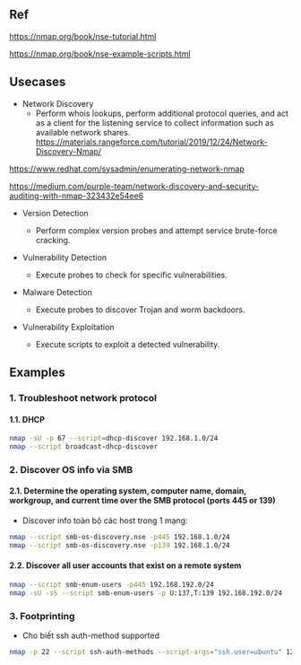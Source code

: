 ## Ref
https://nmap.org/book/nse-tutorial.html

https://nmap.org/book/nse-example-scripts.html

## Usecases
- Network Discovery
  - Perform whois lookups, perform additional protocol queries, and act as a client for the listening service to collect information such as available network shares.
https://materials.rangeforce.com/tutorial/2019/12/24/Network-Discovery-Nmap/

https://www.redhat.com/sysadmin/enumerating-network-nmap

https://medium.com/purple-team/network-discovery-and-security-auditing-with-nmap-323432e54ee6


- Version Detection
  - Perform complex version probes and attempt service brute-force cracking.

- Vulnerability Detection
  - Execute probes to check for specific vulnerabilities.

- Malware Detection
  - Execute probes to discover Trojan and worm backdoors.

- Vulnerability Exploitation
  - Execute scripts to exploit a detected vulnerability.

## Examples
### 1. Troubleshoot network protocol
#### 1.1. DHCP

```sh
nmap -sU -p 67 --script=dhcp-discover 192.168.1.0/24
nmap --script broadcast-dhcp-discover
```

### 2. Discover OS info via SMB
#### 2.1. Determine the operating system, computer name, domain, workgroup, and current time over the SMB protocol (ports 445 or 139)
- Discover info toàn bộ các host trong 1 mạng:

```sh
nmap --script smb-os-discovery.nse -p445 192.168.1.0/24
nmap --script smb-os-discovery.nse -p139 192.168.1.0/24
```

#### 2.2.  Discover all user accounts that exist on a remote system

```sh
nmap --script smb-enum-users -p445 192.168.192.0/24
nmap -sU -sS --script smb-enum-users -p U:137,T:139 192.168.192.0/24
```

### 3. Footprinting
- Cho biết ssh auth-method supported

```sh
nmap -p 22 --script ssh-auth-methods --script-args="ssh.user=ubuntu" 125.212.204.217
```

